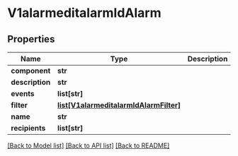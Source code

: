 # V1alarmeditalarmIdAlarm

## Properties
Name | Type | Description | Notes
------------ | ------------- | ------------- | -------------
**component** | **str** |  | [optional] 
**description** | **str** |  | [optional] 
**events** | **list[str]** |  | [optional] 
**filter** | [**list[V1alarmeditalarmIdAlarmFilter]**](V1alarmeditalarmIdAlarmFilter.md) |  | [optional] 
**name** | **str** |  | [optional] 
**recipients** | **list[str]** |  | [optional] 

[[Back to Model list]](../README.md#documentation-for-models) [[Back to API list]](../README.md#documentation-for-api-endpoints) [[Back to README]](../README.md)

